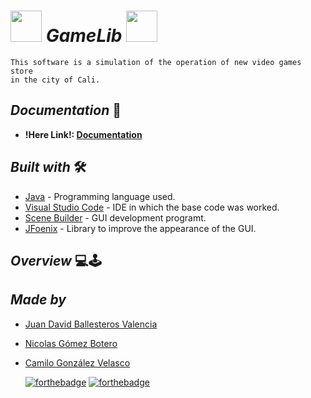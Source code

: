 # <img src = "https://user-images.githubusercontent.com/69222739/133937940-64332ceb-e2a7-4854-b325-08b481271fff.gif" width="50px" height="50px"><b> _**GameLib**_ </b> <img src = "https://user-images.githubusercontent.com/69222739/133937924-7498a496-5711-450a-9025-353b12c8a626.gif" width="50px" height="50px">

    This software is a simulation of the operation of new video games store
    in the city of Cali.

## <b> _Documentation_ </b> 📄

- **!Here Link!: [Documentation]()**


## <b> _Built with_ </b> 🛠️
+ [Java](https://www.java.com/es/) - Programming language used.
+ [Visual Studio Code](https://code.visualstudio.com/) - IDE in which the base code was worked.
+ [Scene Builder](https://gluonhq.com/products/scene-builder/) - GUI development programt.
+ [JFoenix](https://github.com/sshahine/JFoenix) - Library to improve the appearance of the GUI.

## <b> _Overview_ </b> 💻🕹️









## <b> _Made by_ </b>

+ [Juan David Ballesteros Valencia](https://github.com/JuanDavidBallesteros "J. David Ballesteros")
+ [Nicolas Gómez Botero](https://github.com/nicolasg1911 "Nicolas Gómez")
+ [Camilo González Velasco](https://github.com/camilogonzalez7424 "Camilo González")


  [![forthebadge](https://forthebadge.com/images/badges/made-with-java.svg)](https://forthebadge.com) 
  [![forthebadge](https://forthebadge.com/images/badges/built-with-love.svg)](https://forthebadge.com)
